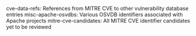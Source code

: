 cve-data-refs: References from MITRE CVE to other vulnerability database entries
misc-apache-osvdbs: Various OSVDB identifiers associated with Apache projects
mitre-cve-candidates: All MITRE CVE identifier candidates yet to be reviewed
